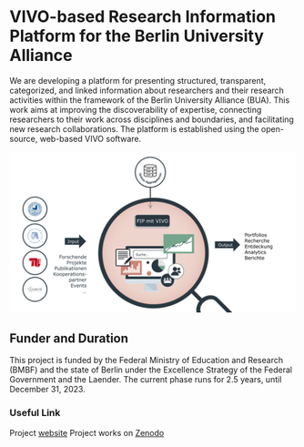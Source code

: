 # VIVO-based Research Information Platform for the Berlin University Alliance
We are developing a platform for presenting structured, transparent, categorized, and linked information about researchers and
their research activities within the framework of the Berlin University Alliance (BUA). This work aims at improving the
discoverability of expertise, connecting researchers to their work across disciplines and boundaries, and facilitating new
research collaborations. The platform is established using the open-source, web-based VIVO software.

![BUA: Three universtities and the Charité are collaborating within the framework of the VIVO project](images/BUAVivo-overview.jpg)

## Funder and Duration
This project is funded by the Federal Ministry of Education and Research (BMBF) and the state of Berlin under the Excellence
Strategy of the Federal Government and the Laender. The current phase runs for 2.5 years, until December 31, 2023.

### Useful Link
Project [website](https://www.berlin-university-alliance.de/en/commitments/sharing-resources/vivo/index.html)
  Project works on [Zenodo](https://www)
